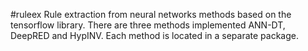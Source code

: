 #ruleex
Rule extraction from neural networks methods based on the tensorflow library.
There are three methods implemented ANN-DT, DeepRED and HypINV. Each method is located in a separate package.